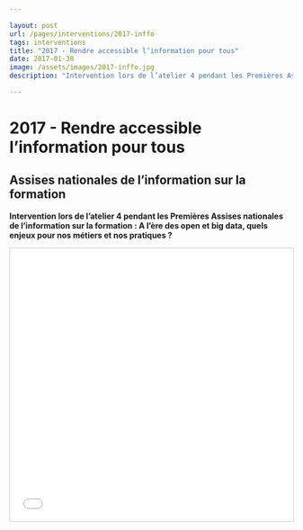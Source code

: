 ```yaml
---

layout: post
url: /pages/interventions/2017-inffo
tags: interventions
title: "2017 - Rendre accessible l’information pour tous"
date: 2017-01-30
image: /assets/images/2017-inffo.jpg
description: "Intervention lors de l’atelier 4 pendant les Premières Assises nationales de l’information sur la formation : A l’ère des open et big data, quels enjeux pour nos métiers et nos pratiques ?"

---
```


# 2017 - Rendre accessible l’information pour tous
## Assises nationales de l’information sur la formation

**Intervention lors de l’atelier 4 pendant les Premières Assises nationales de l’information sur la formation : A l’ère des open et big data, quels enjeux pour nos métiers et nos pratiques ?**




<iframe src="//www.slideshare.net/slideshow/embed_code/key/aQ9SvLWDRrhx8W" width="595" height="485" frameborder="0" marginwidth="0" marginheight="0" scrolling="no" style="border:1px solid #CCC; border-width:1px; margin-bottom:5px; max-width: 100%;" allowfullscreen=""> </iframe>

 

